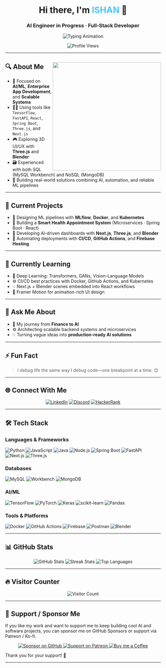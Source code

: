 <h1 align="center">Hi there, I'm <span style="color:#4FC3F7;">ISHAN</span> 👋</h1>
<h3 align="center">AI Engineer in Progress · Full‑Stack Developer</h3>

<p align="center">
  <img src="https://readme-typing-svg.demolab.com?font=Fira+Code&weight=600&size=22&pause=1000&color=4FC3F7&center=true&vCenter=true&width=600&lines=Crafting+AI+Solutions+%F0%9F%A4%96;Building+Intelligent+Apps+%E2%9A%99%EF%B8%8F;Learning+End-to-End+MLOps+%F0%9F%92%BB;Transforming+Ideas+into+Code+%F0%9F%96%A5%EF%B8%8F" alt="Typing Animation" />
</p>

<p align="center">
  <img src="https://komarev.com/ghpvc/?username=WAH-ISHAN&style=flat-square&color=4FC3F7" alt="Profile Views" />
</p>

---

## 🔍 About Me <img src="https://raw.githubusercontent.com/sanjay-kv/sanjay-kv/main/Assets/illustration.png" min-width="300px" max-width="300px" width="350px" align="right"> 

- 🧠 Focused on **AI/ML**, **Enterprise App Development**, and **Scalable Systems**
- 👨‍💻 Using tools like `TensorFlow`, `FastAPI`, `React`, `Spring Boot`, `Three.js`, and `Next.js`
- 🎮 Exploring 3D UI/UX with **Three.js** and **Blender**
- 🗃️ Experienced with both SQL (MySQL Workbench) and NoSQL (MongoDB)
- 🔄 Building real-world solutions combining AI, automation, and reliable ML pipelines

---

## 💼 Current Projects

- 🤖 Designing ML pipelines with **MLflow**, **Docker**, and **Kubernetes**
- 🏥 Building a **Smart Health Appointment System** (Microservices · Spring Boot · React)
- 🧠 Developing AI-driven dashboards with **Next.js**, **Three.js**, and **Blender**
- 🚀 Automating deployments with **CI/CD**, **GitHub Actions**, and **Firebase Hosting**

---

## 🌱 Currently Learning

- 🔬 Deep Learning: Transformers, GANs, Vision-Language Models
- ⚙️ CI/CD best practices with Docker, GitHub Actions, and Kubernetes
- 💡 Next.js + Blender scenes embedded into React workflows
- 🎨 Framer Motion for animation-rich UI design

---

## 🧠 Ask Me About

- 🔁 My journey from **Finance to AI**
- ⚙️ Architecting scalable backend systems and microservices
- 💡 Turning vague ideas into **production-ready AI solutions**

---

## ⚡ Fun Fact

> I debug life the same way I debug code—one breakpoint at a time. 😉

---

## 🌐 Connect With Me

<p align="center">
  <a href="https://www.linkedin.com/in/w-a-h-ishan-715176305" target="_blank"><img alt="LinkedIn" src="https://img.shields.io/badge/LinkedIn-blue?style=for-the-badge&logo=linkedin&logoColor=white" /></a>
  <a href="https://discord.gg/ishan048896" target="_blank"><img alt="Discord" src="https://img.shields.io/badge/Discord-%237289DA?style=for-the-badge&logo=discord&logoColor=white" /></a>
  <a href="https://www.hackerrank.com/profile/wahasinduishan" target="_blank"><img alt="HackerRank" src="https://img.shields.io/badge/HackerRank-%232EC866?style=for-the-badge&logo=hackerrank&logoColor=white" /></a>
</p>

---

## 🛠️ Tech Stack

### Languages & Frameworks
![Python](https://img.shields.io/badge/python-3670A0?style=for-the-badge&logo=python&logoColor=ffdd54)
![JavaScript](https://img.shields.io/badge/javascript-%23323330?style=for-the-badge&logo=javascript)
![Java](https://img.shields.io/badge/java-%23ED8B00?style=for-the-badge&logo=openjdk&logoColor=white)
![Node.js](https://img.shields.io/badge/node.js-6DA55F?style=for-the-badge&logo=node.js)
![Spring Boot](https://img.shields.io/badge/SpringBoot-%236DB33F?style=for-the-badge&logo=springboot&logoColor=white)
![FastAPI](https://img.shields.io/badge/FastAPI-005571?style=for-the-badge&logo=fastapi)
![Next.js](https://img.shields.io/badge/Next.js-black?style=for-the-badge&logo=next.js)
![Three.js](https://img.shields.io/badge/three.js-black?style=for-the-badge&logo=three.js)

### Databases
![MySQL](https://img.shields.io/badge/mysql-%2300f?style=for-the-badge&logo=mysql&logoColor=white)
![Workbench](https://img.shields.io/badge/MySQL%20Workbench-%230075B8?style=for-the-badge&logo=mysql&logoColor=white)
![MongoDB](https://img.shields.io/badge/MongoDB-%234ea94b?style=for-the-badge&logo=mongodb&logoColor=white)

### AI/ML
![TensorFlow](https://img.shields.io/badge/TensorFlow-%23FF6F00?style=for-the-badge&logo=TensorFlow&logoColor=white)
![PyTorch](https://img.shields.io/badge/PyTorch-%23EE4C2C?style=for-the-badge&logo=PyTorch&logoColor=white)
![Keras](https://img.shields.io/badge/Keras-%23D00000?style=for-the-badge&logo=Keras&logoColor=white)
![scikit-learn](https://img.shields.io/badge/scikit--learn-%23F7931E?style=for-the-badge&logo=scikit-learn&logoColor=white)
![Pandas](https://img.shields.io/badge/pandas-%23150458?style=for-the-badge&logo=pandas&logoColor=white)

### Tools & Platforms
![Docker](https://img.shields.io/badge/docker-%230db7ed?style=for-the-badge&logo=docker&logoColor=white)
![GitHub Actions](https://img.shields.io/badge/GitHub_Actions-%232671E5?style=for-the-badge&logo=githubactions&logoColor=white)
![Firebase](https://img.shields.io/badge/firebase-a08021?style=for-the-badge&logo=firebase&logoColor=ffcd34)
![Postman](https://img.shields.io/badge/Postman-FF6C37?style=for-the-badge&logo=postman&logoColor=white)
![Blender](https://img.shields.io/badge/Blender-F5792A?style=for-the-badge&logo=blender&logoColor=white)

---

## 📊 GitHub Stats

<p align="center">
  <img src="https://github-readme-stats.vercel.app/api?username=WAH-ISHAN&theme=tokyonight&show_icons=true&hide_border=false" alt="GitHub Stats" />
  <img src="https://github-readme-streak-stats.herokuapp.com/?user=WAH-ISHAN&theme=tokyonight&hide_border=false" alt="Streak Stats" />
  <img src="https://github-readme-stats.vercel.app/api/top-langs/?username=WAH-ISHAN&layout=compact&theme=tokyonight&hide_border=false" alt="Top Languages" />
</p>

---

## 🔥 Visitor Counter

<p align="center">
  <img src="https://visitcount.itsvg.in/api?id=WAH-ISHAN&icon=6&color=12" alt="Visitor Count" />
</p>

---

## 💖 Support / Sponsor Me

If you like my work and want to support me to keep building cool AI and software projects, you can sponsor me on GitHub Sponsors or support via Patreon / Ko-fi.

<p align="center">
  <a href="https://github.com/sponsors/WAH-ISHAN" target="_blank">
    <img src="https://img.shields.io/badge/Sponsor-GitHub-181717?style=for-the-badge&logo=github&logoColor=white" alt="Sponsor on GitHub" />
  </a>
  <a href="https://patreon.com/your-patreon-link" target="_blank">
    <img src="https://img.shields.io/badge/Support-Patreon-F96854?style=for-the-badge&logo=patreon&logoColor=white" alt="Support on Patreon" />
  </a>
  <a href="https://ko-fi.com/your-kofi-link" target="_blank">
    <img src="https://img.shields.io/badge/Buy%20me%20a%20Coffee-Ko--Fi-FF5E5B?style=for-the-badge&logo=ko-fi&logoColor=white" alt="Buy me a Coffee" />
  </a>
</p>

Thank you for your support! 🙏

---
